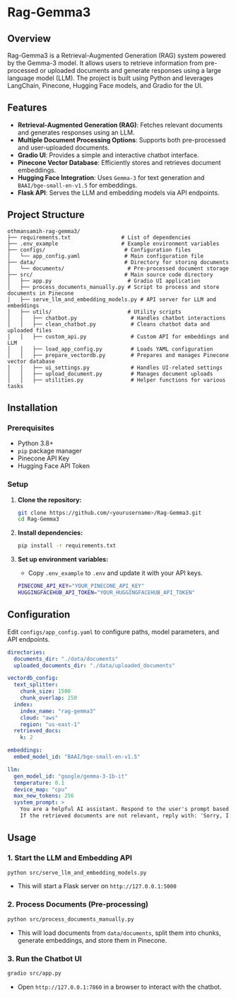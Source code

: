# Rag-Gemma3

## Overview

Rag-Gemma3 is a Retrieval-Augmented Generation (RAG) system powered by the Gemma-3 model. It allows users to retrieve information from pre-processed or uploaded documents and generate responses using a large language model (LLM). The project is built using Python and leverages LangChain, Pinecone, Hugging Face models, and Gradio for the UI.

## Features

- **Retrieval-Augmented Generation (RAG)**: Fetches relevant documents and generates responses using an LLM.
- **Multiple Document Processing Options**: Supports both pre-processed and user-uploaded documents.
- **Gradio UI**: Provides a simple and interactive chatbot interface.
- **Pinecone Vector Database**: Efficiently stores and retrieves document embeddings.
- **Hugging Face Integration**: Uses `Gemma-3` for text generation and `BAAI/bge-small-en-v1.5` for embeddings.
- **Flask API**: Serves the LLM and embedding models via API endpoints.

## Project Structure

```
othmansamih-rag-gemma3/
├── requirements.txt                # List of dependencies
├── .env_example                    # Example environment variables
├── configs/                         # Configuration files
│   └── app_config.yaml              # Main configuration file
├── data/                            # Directory for storing documents
│   └── documents/                    # Pre-processed document storage
├── src/                             # Main source code directory
│   ├── app.py                        # Gradio UI application
│   ├── process_documents_manually.py # Script to process and store documents in Pinecone
│   ├── serve_llm_and_embedding_models.py # API server for LLM and embeddings
│   ├── utils/                        # Utility scripts
│   │   ├── chatbot.py                 # Handles chatbot interactions
│   │   ├── clean_chatbot.py           # Cleans chatbot data and uploaded files
│   │   ├── custom_api.py              # Custom API for embeddings and LLM
│   │   ├── load_app_config.py         # Loads YAML configuration
│   │   ├── prepare_vectordb.py        # Prepares and manages Pinecone vector database
│   │   ├── ui_settings.py             # Handles UI-related settings
│   │   ├── upload_document.py         # Manages document uploads
│   │   ├── utilities.py               # Helper functions for various tasks
```

## Installation

### Prerequisites

- Python 3.8+
- `pip` package manager
- Pinecone API Key
- Hugging Face API Token

### Setup

1. **Clone the repository:**
    
    ```bash
    git clone https://github.com/<yourusername>/Rag-Gemma3.git
    cd Rag-Gemma3
    ```
    
2. **Install dependencies:**
    
    ```bash
    pip install -r requirements.txt
    ```
    
3. **Set up environment variables:**

    - Copy `.env_example` to `.env` and update it with your API keys.    

    ```bash
    PINECONE_API_KEY="YOUR_PINECONE_API_KEY"
    HUGGINGFACEHUB_API_TOKEN="YOUR_HUGGINGFACEHUB_API_TOKEN"
    ```
    

## Configuration

Edit `configs/app_config.yaml` to configure paths, model parameters, and API endpoints.

```yaml
directories:
  documents_dir: "./data/documents"
  uploaded_documents_dir: "./data/uploaded_documents"

vectordb_config:
  text_splitter:
    chunk_size: 1500
    chunk_overlap: 250
  index:
    index_name: "rag-gemma3"
    cloud: "aws"
    region: "us-east-1"
  retrieved_docs:
    k: 2

embeddings:
  embed_model_id: "BAAI/bge-small-en-v1.5"

llm:
  gen_model_id: "google/gemma-3-1b-it"
  temperature: 0.1
  device_map: "cpu"
  max_new_tokens: 256
  system_prompt: >
    You are a helpful AI assistant. Respond to the user's prompt based on the retrieved documents.
    If the retrieved documents are not relevant, reply with: 'Sorry, I don't have enough information about this.'

```

## Usage

### 1. Start the LLM and Embedding API

```bash
python src/serve_llm_and_embedding_models.py
```

- This will start a Flask server on `http://127.0.0.1:5000`

### 2. Process Documents (Pre-processing)

```bash
python src/process_documents_manually.py
```

- This will load documents from `data/documents`, split them into chunks, generate embeddings, and store them in Pinecone.

### 3. Run the Chatbot UI

```bash
gradio src/app.py
```

- Open `http://127.0.0.1:7860` in a browser to interact with the chatbot.